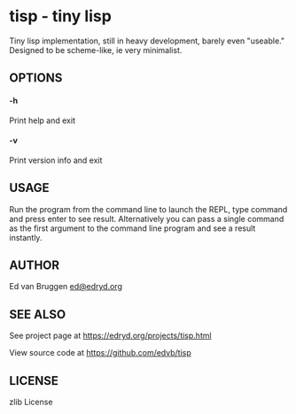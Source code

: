 # tisp \- tiny lisp

Tiny lisp implementation, still in heavy development, barely even "useable."
Designed to be scheme-like, ie very minimalist.

## OPTIONS

#### -h

Print help and exit

#### -v

Print version info and exit

## USAGE

Run the program from the command line to launch the REPL, type command and
press enter to see result. Alternatively you can pass a single command as the
first argument to the command line program and see a result instantly.

## AUTHOR

Ed van Bruggen <ed@edryd.org>

## SEE ALSO

See project page at <https://edryd.org/projects/tisp.html>

View source code at <https://github.com/edvb/tisp>

## LICENSE

zlib License
